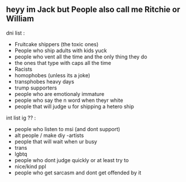 ## heyy im Jack but People also call me Ritchie or William

dni list : 
- Fruitcake shippers (the toxic ones)
- People who ship adults with kids yuck
- people who vent all the time and the only thing they do
- the ones that type with caps all the time
- Racists
- homophobes (unless its a joke)
- transphobes heavy days
- trump supporters
- people who are emotionaly immature
- people who say the n word when theyr white
- people that will judge u for shipping a hetero ship

int list ig ?? : 

- people who listen to msi (and dont support)
- alt people / make diy
-artists
- people that will wait when ur busy
- trans
- lgbtq
- people who dont judge quickly or at least try to
- nice/kind ppl
- people who get sarcasm and dont get offended by it

<!--
**NightGuard-Fox/NightGuard-Fox** is a ✨ _special_ ✨ repository because its `README.md` (this file) appears on your GitHub 
